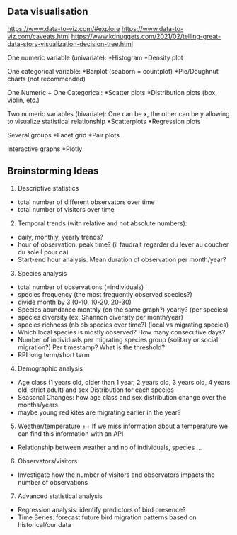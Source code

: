 ## Data visualisation
https://www.data-to-viz.com/#explore
https://www.data-to-viz.com/caveats.html
https://www.kdnuggets.com/2021/02/telling-great-data-story-visualization-decision-tree.html

One numeric variable (univariate):
*Histogram
*Density plot

One categorical variable:
*Barplot (seaborn = countplot)
*Pie/Doughnut charts (not recommended)

One Numeric + One Categorical:
*Scatter plots
*Distribution plots (box, violin, etc.)

Two numeric variables (bivariate):
One can be x, the other can be y allowing to visualize statistical relationship
*Scatterplots
*Regression plots

Several groups
*Facet grid
*Pair plots

Interactive graphs
*Plotly

## Brainstorming Ideas
1) Descriptive statistics
  - total number of different observators over time
  - total number of visitors over time


2) Temporal trends (with relative and not absolute numbers):
- daily, monthly, yearly trends?
- hour of observation: peak time? (il faudrait regarder du lever au coucher du soleil pour ca)
- Start-end hour analysis. Mean duration of observation per month/year?

3) Species analysis
  - total number of observations (=individuals)
  - species frequency (the most frequently observed species?)
  - divide month by 3 (0-10, 10-20, 20-30)
  - Species abundance monthly (on the same graph?) yearly? (per species)
  - species diversity (ex: Shannon diversity per month/year)
  - species richness (nb ob species over time?) (local vs migrating species)
  - Which local species is mostly observed? How many consecutive days?
  - Number of individuals per migrating species group (solitary or social migration?) Per timestamp? What is the threshold?
  - RPI long term/short term

4) Demographic analysis
- Age class (1 years old, older than 1 year, 2 years old, 3 years old, 4 years old, strict adult) and sex Distribution for each species
- Seasonal Changes: how age class and sex distribution change over the months/years
- maybe young red kites are migrating earlier in the year?

5) Weather/temperature
++ If we miss information about a temperature we can find this information with an API
- Relationship between weather and nb of individuals, species ...

6) Observators/visitors
- Investigate how the number of visitors and observators impacts the number of observations




7) Advanced statistical analysis
- Regression analysis: identify predictors of bird presence?
- Time Series: forecast future bird migration patterns based on historical/our data
